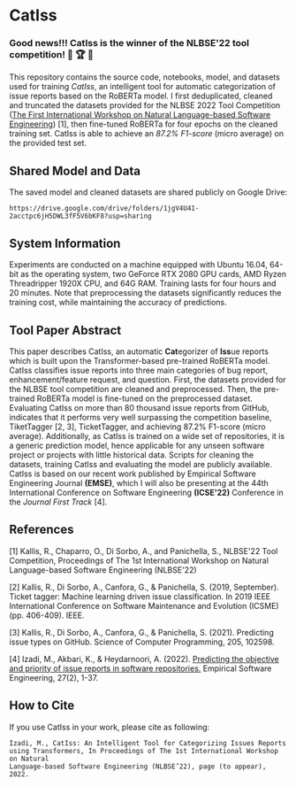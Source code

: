 # CatIss

### Good news!!! CatIss is the winner of the NLBSE'22 tool competition! &#x1F947; &#x1F3C6; &#127881;


This repository contains the source code, notebooks, model, and datasets used 
for training <em>CatIss</em>, 
an intelligent tool for automatic categorization of issue reports 
based on the RoBERTa model.
I first deduplicated, cleaned and truncated 
the datasets provided for the NLBSE 2022 Tool Competition
(<a href="https://nlbse2022.github.io/">The First International Workshop 
    on Natural Language-based Software Engineering</a>) [1], 
then fine-tuned RoBERTa for four epochs on the cleaned training set. 
CatIss is able to achieve an <em>87.2% F1-score</em> (micro average) 
on the provided test set.


## Shared Model and Data

The saved model and cleaned datasets are shared publicly on Google Drive:

```
https://drive.google.com/drive/folders/1jgV4U41-2acctpc6jH5DWL3fF5V6bKF8?usp=sharing
```

## System Information

Experiments are conducted on a machine
equipped with Ubuntu 16.04, 64-bit as the operating system,
two GeForce RTX 2080 GPU cards,
AMD Ryzen Threadripper 1920X CPU, and 64G RAM.
Training lasts for four hours and 20 minutes.
Note that preprocessing the datasets 
significantly reduces the training cost, 
while maintaining the accuracy of predictions.


## Tool Paper Abstract

This paper describes CatIss, 
an automatic <b>Cat</b>egorizer of <b>Iss</b>ue reports
which is built upon the Transformer-based pre-trained RoBERTa model. 
CatIss classifies issue reports into three main categories of 
bug report, enhancement/feature request, and question.
First, the datasets provided for the NLBSE tool competition 
are cleaned and preprocessed.
Then, the pre-trained RoBERTa model 
is fine-tuned on the preprocessed dataset.
Evaluating CatIss on more than 
80 thousand issue reports from GitHub,
indicates that it performs very well 
surpassing the competition baseline, TiketTagger [2, 3],
TicketTagger, 
and achieving 87.2% F1-score (micro average).
Additionally, as CatIss is trained on a wide set of repositories,
it is a generic prediction model, 
hence applicable for any unseen software project 
or projects with little historical data.
Scripts for cleaning the datasets, 
training CatIss 
and evaluating the model 
are publicly available.
CatIss is based on our recent work 
published by Empirical Software Engineering Journal <b>(EMSE)</b>, 
which I will also be presenting 
at the 44th International Conference on Software Engineering <b>(ICSE'22)</b> Conference 
in the <i>Journal First Track</i> [4].


## References

[1] Kallis, R., Chaparro, O., Di Sorbo, A., and Panichella, S., 
NLBSE'22 Tool Competition, 
Proceedings of The 1st International Workshop on Natural Language-based Software Engineering (NLBSE'22)

[2] Kallis, R., Di Sorbo, A., Canfora, G., & Panichella, S. (2019, September). 
Ticket tagger: Machine learning driven issue classification. 
In 2019 IEEE International Conference on Software Maintenance and Evolution (ICSME) (pp. 406-409). IEEE.

[3] Kallis, R., Di Sorbo, A., Canfora, G., & Panichella, S. (2021). 
Predicting issue types on GitHub. Science of Computer Programming, 205, 102598.

[4] Izadi, M., Akbari, K., & Heydarnoori, A. (2022). 
<a href = "https://link.springer.com/article/10.1007/s10664-021-10085-3">
    Predicting the objective and priority of issue reports in software repositories.</a> 
Empirical Software Engineering, 27(2), 1-37.


## How to Cite

If you use CatIss in your work, please cite as following:

```
Izadi, M., CatIss: An Intelligent Tool for Categorizing Issues Reports using Transformers, In Proceedings of The 1st International Workshop on Natural
Language-based Software Engineering (NLBSE’22), page (to appear), 2022.
``` 
